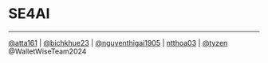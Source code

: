 # SE4AI

****
[@atta161](https://github.com/atta161) | [@bichkhue23]([https://github.com/atta161](https://github.com/bichkhue23)) | [@nguyenthigai1905](https://github.com/nguyenthigai1905) | [ntthoa03](https://github.com/ntthoa03) | [@tyzen](https://github.com/baohuyvanba)
@WalletWiseTeam2024
